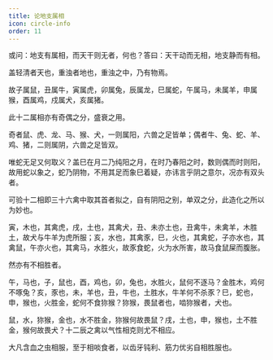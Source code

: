 ```yaml
---
title: 论地支属相
icon: circle-info
order: 11
---
```


或问：地支有属相，而天干则无者，何也？答曰：天干动而无相，地支静而有相。

盖轻清者天也，重浊者地也，重浊之中，乃有物焉。

故子属鼠，丑属牛，寅属虎，卯属兔，辰属龙，巳属蛇，午属马，未属羊，申属猴，酉属鸡，戍属犬，亥属猪。

此十二属相亦有奇偶之分，盛衰之用。

奇者鼠、虎、龙、马、猴、犬，一则属阳，六兽之足皆单；偶者牛、兔、蛇、羊、鸡、猪，二则属阴，六兽之足皆双。

唯蛇无足又何取义？盖巳在月二乃纯阳之月，在时乃春阳之时，数则偶而时则阳，故用蛇以象之，蛇乃阴物，不用其足而象巳着疑，亦讳言乎阴之意尔，况亦有双头者。

可验十二相即三十六禽中取其首者拟之，自有阴阳之别，单双之分，此造化之所以为妙也。

寅，木也，其禽虎，戌，土也，其禽犬，丑、未亦土也，丑禽牛，未禽羊，木胜土，故犬与牛羊为虎所服；亥，水也，其禽豕，巳，火也，其禽蛇，子亦水也，其禽鼠，午亦火也，其禽马，水胜火，故豕食蛇，火为水所害，故马食鼠屎而腹胀。

然亦有不相胜者。

午，马也，子，鼠也，酉，鸡也，卯，兔也，水胜火，鼠何不逐马？金胜木，鸡何不啄兔？亥，豕也，未，羊也，丑，牛也，土胜水，牛羊何不杀豕？巳，蛇也，申，猴也，火胜金，蛇何不食狝猴？狝猴，畏鼠者也，啮狝猴者，犬也。

鼠，水，狝猴，金也，水不胜金，狝猴何故畏鼠？戌，土也，申，猴也，土不胜金，猴何故畏犬？十二辰之禽以气性相克则尤不相应。

大凡含血之虫相服，至于相啖食者，以齿牙钝利、筋力优劣自相胜服也。

